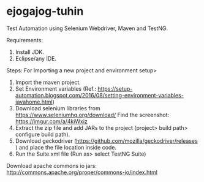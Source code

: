 # ejogajog-tuhin
Test Automation using Selenium Webdriver, Maven and TestNG.

Requirements:
1.	Install JDK.
2.	Eclipse/any IDE.

Steps: For Importing a new project and environment setup>
1.	Import the maven project.
2.	Set Environment variables (Ref.: https://setup-automation.blogspot.com/2016/08/setting-environment-variables-javahome.html)
3.	Download selenium libraries from https://www.seleniumhq.org/download/
    Find the screenshot: https://imgur.com/a/4kiWxiz
4.	Extract the zip file and add JARs to the project (project> build path> configure build path).
5.	Download geckodriver (https://github.com/mozilla/geckodriver/releases ) and place the file location inside code.
6.	Run the Suite.xml file (Run as> select TestNG Suite)

Download apache commons io jars: 
http://commons.apache.org/proper/commons-io/index.html


